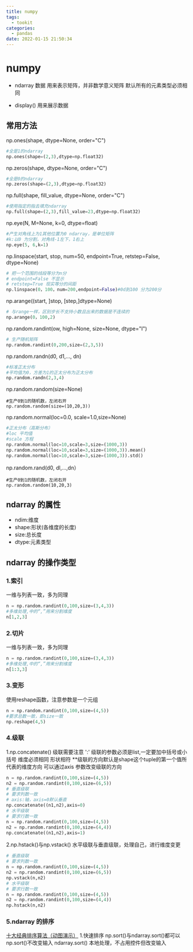 ```yaml
---
title: numpy
tags:
  - tookit
categories:
  - pandas
date: 2022-01-15 21:50:34
---
```


# numpy
- ndarray 数据
	用来表示矩阵，并非数学意义矩阵
	默认所有的元素类型必须相同
	
- display()
	用来展示数据
	
## 常用方法
np.ones(shape, dtype=None, order="C") 
```python
#全是1的ndarray
np.ones(shape=(2,3),dtype=np.float32)

```

np.zeros(shape, dtype=None, order="C")
```python
#全是0的ndarray
np.zeros(shape=(2,3),dtype=np.float32)
```

np.full(shape, fill_value, dtype=None, order="C")
```python
#使用指定的指去填充ndarray
np.full(shape=(2,3),fill_value=23,dtype=np.float32)
```

np.eye(N, M=None, k=0, dtype=float)
```python
#产生对角线上为1其他位置为0 ndarray，是单位矩阵
#k:以0 为分割，对角线-1左下，1右上
np.eye(5, 6,k=1)
```

np.linspace(start, stop, num=50, endpoint=True, retstep=False, dtype=None) 
```python
# 把一个范围的线段等分为n分
# endpoint=False 不显示
# retstep=True 现实等分的间距
np.linspace(0，100，num=200,endpoint=False)#0d到100 分为200分
```

np.arange((start, ]stop, [step,]dtype=None)
```python
# 与range一样，区别步长不支持小数且出来的数据是不连续的
np.arange(0，100,2)
```

np.random.randint(ow, high=None, size=None, dtype="I")
```python
# 生产随机矩阵
np.random.randint(0,200,size=(2,3,5))
```
np.random.randn(d0, d1,..., dn) 
```python
#标准正太分布
#平均值为0，方差为1的正太分布为正太分布
np.random.randn(2,3,4)
```
np.random.random(size=None)
```
#生产0到1的随机数，左闭右开
np.random.random(size=(10,20,3))
```
np.random.normal(loc=0.0, scale=1.0,size=None)
```python
#正太分布（高斯分布）
#loc 平均值
#scale 方程
np.random.normal(loc=10,scale=3,size=(1000,3))
np.random.normal(loc=10,scale=3,size=(1000,3)).mean()
np.random.normal(loc=10,scale=3,size=(1000,3)).std()
```
np.random.rand(d0, dl,...,dn）
```
#生产0到1的随机数，左闭右开
np.random.random(10,20,3)
```
## ndarray 的属性
- ndim:维度
- shape:形状(各维度的长度)
- size:总长度
- dtype:元素类型
## ndarray 的操作类型

### 1.索引
一维与列表一致，多为同理
```python
n = np.random.randint(0,100,size=(3,4,3))
#多维处理,中的“,”用来分割维度
n[1,2,3]
```
### 2.切片
一维与列表一致，多为同理
```python
n = np.random.randint(0,100,size=(3,4,3))
#多维处理,中的“,”用来分割维度
n[1:3,3]
```
### 3.变形
使用reshape函数，注意参数是一个元组
```python
n = np.random.randint(0,100,size=(4,5))
#要求总数一致，即size一致
np.reshape(4,5) 
```
### 4.级联
1.np.concatenate() 级联需要注意 ':'
	级联的参数必须是list,一定要加中括号或小括号
	维度必须相同
	形状相符
	**级联的方向默认是shape这个tuple的第一个值所代表的维度方向
	可以通过axis 参数改变级联的方向
```python
n = np.random.randint(0,100,size=(4,5))
n2 = np.random.randint(0,100,size=(6,5))
# 垂直级联
# 要求列数一致
# axis:轴，axis=0默认垂直
np.concatenate((n1,n2),axis=0)
# 水平级联
# 要求行数一致
n = np.random.randint(0,100,size=(4,5))
n2 = np.random.randint(0,100,size=(4,4))
np.concatenate((n1,n2),axis=1)
```
2.np.hstack()与np.vstack()
	水平级联与垂直级联，处理自己，进行维度变更
```python
# 垂直级联
# 要求列数一致
n = np.random.randint(0,100,size=(4,5))
n2 = np.random.randint(0,100,size=(6,5))
np.vstack(n,n2)
# 水平级联
# 要求行数一致
n = np.random.randint(0,100,size=(4,5))
n2 = np.random.randint(0,100,size=(4,4))
np.hstack(n,n2)
```

### 5.ndarray 的排序
[十大经典排序算法（动图演示）](https://www.cnblogs.com/onepixel/articles/7674659.html)
1.快速排序
	np.sort()与ndarray.sort()都可以
	np.sort()不改变输入
	ndarray.sort() 本地处理，不占用控件但改变输入

